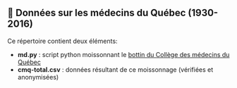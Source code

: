 ## :hospital: Données sur les médecins du Québec (1930-2016)

Ce répertoire contient deux éléments:

- **md.py** : script python moissonnant le [bottin du Collège des médecins du Québec](http://www.cmq.org/bottin/index.aspx?lang=fr&a=1)
- **cmq-total.csv** : données résultant de ce moissonnage (vérifiées et anonymisées)

